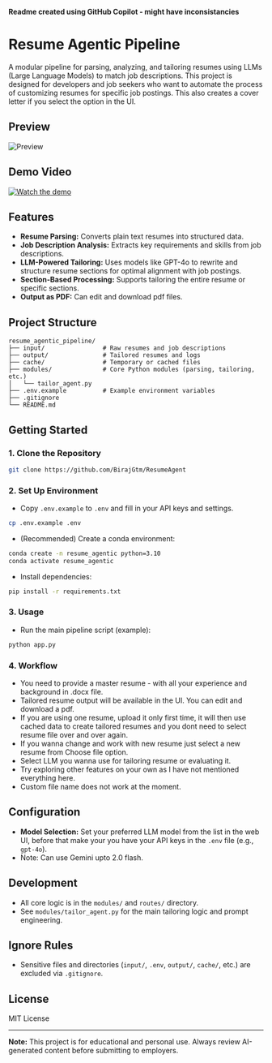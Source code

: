 **Readme created using GitHub Copilot - might have inconsistancies**
# Resume Agentic Pipeline

A modular pipeline for parsing, analyzing, and tailoring resumes using LLMs (Large Language Models) to match job descriptions. This project is designed for developers and job seekers who want to automate the process of customizing resumes for specific job postings. This also creates a cover letter if you select the option in the UI.

## Preview
![Preview](https://i.imgur.com/8I97MC7.png)

## Demo Video

[![Watch the demo](https://i.imgur.com/d0Ns39V.png)](https://www.youtube.com/watch?v=H5wdAmH2okM&ab_channel=BirajGautam)


## Features

- **Resume Parsing:** Converts plain text resumes into structured data.
- **Job Description Analysis:** Extracts key requirements and skills from job descriptions.
- **LLM-Powered Tailoring:** Uses models like GPT-4o to rewrite and structure resume sections for optimal alignment with job postings.
- **Section-Based Processing:** Supports tailoring the entire resume or specific sections.
- **Output as PDF:** Can edit and download pdf files. 

## Project Structure

```
resume_agentic_pipeline/
├── input/                # Raw resumes and job descriptions
├── output/               # Tailored resumes and logs
├── cache/                # Temporary or cached files
├── modules/              # Core Python modules (parsing, tailoring, etc.)
│   └── tailor_agent.py
├── .env.example          # Example environment variables
├── .gitignore
└── README.md
```

## Getting Started

### 1. Clone the Repository

```bash
git clone https://github.com/BirajGtm/ResumeAgent
```

### 2. Set Up Environment

- Copy `.env.example` to `.env` and fill in your API keys and settings.

```bash
cp .env.example .env
```

- (Recommended) Create a conda environment:

```bash
conda create -n resume_agentic python=3.10
conda activate resume_agentic
```

- Install dependencies:

```bash
pip install -r requirements.txt
```

### 3. Usage

- Run the main pipeline script (example):

```bash
python app.py
```
### 4. Workflow
- You need to provide a master resume - with all your experience and background in .docx file.
- Tailored resume output will be available in the UI. You can edit and download a pdf.
- If you are using one resume, upload it only first time, it will then use cached data to create tailored resumes and you dont need to select resume file over and over again.
- If you wanna change and work with new resume just select a new resume from Choose file option.
- Select LLM you wanna use for tailoring resume or evaluating it.
- Try exploring other features on your own as I have not mentioned everything here.
- Custom file name does not work at the moment.

## Configuration

- **Model Selection:** Set your preferred LLM model from the list in the web UI, before that make your you have your API keys in the `.env` file (e.g., `gpt-4o`).
- Note: Can use Gemini upto 2.0 flash.

## Development

- All core logic is in the `modules/` and `routes/`  directory.
- See `modules/tailor_agent.py` for the main tailoring logic and prompt engineering.

## Ignore Rules

- Sensitive files and directories (`input/`, `.env`, `output/`, `cache/`, etc.) are excluded via `.gitignore`.

## License

MIT License

---

**Note:** This project is for educational and personal use. Always review AI-generated content before submitting to employers.